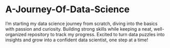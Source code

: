 # A-Journey-Of-Data-Science
I’m starting my data science journey from scratch, diving into the basics with passion and curiosity. Building strong skills while keeping a neat, well-organized repository to track my progress. Excited to turn data puzzles into insights and grow into a confident data scientist, one step at a time!
